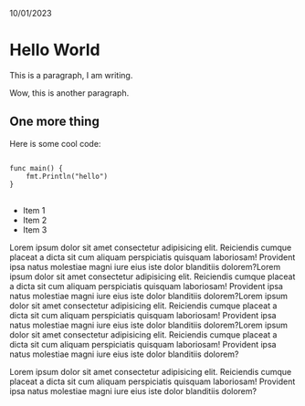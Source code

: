 10/01/2023
# Hello World

This is a paragraph, I am writing.

Wow, this is another paragraph. 

## One more thing

Here is some cool code:
<pre class="go">
<code>
func main() {
    fmt.Println("hello")
}
</code>
</pre>
- Item 1
- Item 2
- Item 3

Lorem ipsum dolor sit amet consectetur adipisicing elit. Reiciendis cumque placeat a dicta sit cum aliquam perspiciatis quisquam laboriosam! Provident ipsa natus molestiae magni iure eius iste dolor blanditiis dolorem?Lorem ipsum dolor sit amet consectetur adipisicing elit. Reiciendis cumque placeat a dicta sit cum aliquam perspiciatis quisquam laboriosam! Provident ipsa natus molestiae magni iure eius iste dolor blanditiis dolorem?Lorem ipsum dolor sit amet consectetur adipisicing elit. Reiciendis cumque placeat a dicta sit cum aliquam perspiciatis quisquam laboriosam! Provident ipsa natus molestiae magni iure eius iste dolor blanditiis dolorem?Lorem ipsum dolor sit amet consectetur adipisicing elit. Reiciendis cumque placeat a dicta sit cum aliquam perspiciatis quisquam laboriosam! Provident ipsa natus molestiae magni iure eius iste dolor blanditiis dolorem?


Lorem ipsum dolor sit amet consectetur adipisicing elit. Reiciendis cumque placeat a dicta sit cum aliquam perspiciatis quisquam laboriosam! Provident ipsa natus molestiae magni iure eius iste dolor blanditiis dolorem?